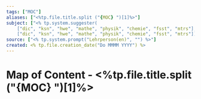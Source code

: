 ```yaml
---
tags: ["MOC"]
aliases: ["<%tp.file.title.split ("{MOC} ")[1]%>"]
subject: ["<% tp.system.suggester(
	["dic", "ksn", "hwe", "mathe", "physik", "chemie", "fsst", "mtrs"],
	["dic", "ksn", "hwe", "mathe", "physik", "chemie", "fsst", "mtrs"]) %>"]
source: ["<% tp.system.prompt("Lehrperson(en)", "") %>"]
created: <% tp.file.creation_date("Do MMMM YYYY") %>
---
```


# Map of Content - <%tp.file.title.split ("{MOC} ")[1]%>